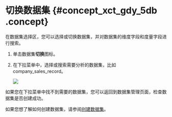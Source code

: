 # 切换数据集 {#concept_xct_gdy_5db .concept}

在数据集选择区，您可以选择或切换数据集，并对数据集的维度字段和度量字段进行搜索。

1.  单击数据集**切换**图标。
2.  在下拉菜单中，选择或搜索需要分析的数据集，比如company\_sales\_record。

    ![](http://static-aliyun-doc.oss-cn-hangzhou.aliyuncs.com/assets/img/9112/1444_zh-CN.png)


如果您在下拉菜单中找不到需要的数据集，您可以返回到数据集管理页面，检查数据集是否创建成功。

如果您想了解如何创建数据集，请参阅[创建数据集](cn.zh-CN/快速入门/数据建模/管理数据集/创建数据集.md#)。

